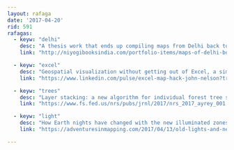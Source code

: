 ```yaml
---
layout: rafaga
date: '2017-04-20'
rid: 591
rafagas:
  - keyw: "delhi"
    desc: "A thesis work that ends up compiling maps from Delhi back to the XIX century "
    link: "http://niyogibooksindia.com/portfolio-items/maps-of-delhi-books/"

  - keyw: "excel"
    desc: "Geospatial visualization without getting out of Excel, a simple validation exercise"
    link: "https://www.linkedin.com/pulse/excel-map-hack-john-nelson?trk=v-feed&lipi=urn%3Ali%3Apage%3Ad_flagship3_feed%3Ba6iqvPHnMvlouW6yz5lhtg%3D%3D"

  - keyw: "trees"
    desc: "Layer stacking: a new algorithm for individual forest tree segmentation using LIDAR point clouds (PDF)"
    link: "https://www.fs.fed.us/nrs/pubs/jrnl/2017/nrs_2017_ayrey_001.pdf"

  - keyw: "light"
    desc: "How Earth nights have changed with the new illuminated zones between 2012 and 2016"
    link: "https://adventuresinmapping.com/2017/04/13/old-lights-and-new-lights/"

---
```


